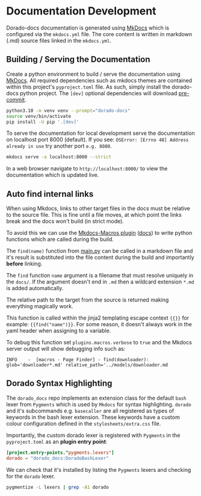 # Documentation Development

Dorado-docs documentation is generated using [MkDocs](https://www.mkdocs.org/) which is configured
via the `mkdocs.yml` file. The core content is written in markdown (.md) source files linked in the `mkdocs.yml`.

## Building / Serving the Documentation

Create a python environment to build / serve the documentation using [MkDocs](https://www.mkdocs.org/).
All required dependencies such as mkdocs themes are contained within this project's `pyproject.toml` file. As such,
simply install the dorado-docs python project. The `[dev]` optional dependencies will download [pre-commit](https://pre-commit.com/).

```bash
python3.10 -m venv venv --prompt="dorado-docs"
source venv/bin/activate
pip install -U pip '.[dev]'
```

To serve the documentation for local development serve the documentation on localhost port 8000 (default).
If you see: `OSError: [Errno 48] Address already in use` try another port `e.g. 8080`.

```bash
mkdocs serve -a localhost:8000 --strict
```

In a web browser navigate to `http://localhost:8000/` to view the documentation which is updated live.

## Auto find internal links

When using Mkdocs, links to other target files in the docs must be relative to the source file.
This is fine until a file moves, at which point the links break and the docs won't build (in strict mode).

To avoid this we can use the [Mkdocs-Macros plugin](https://github.com/fralau/mkdocs-macros-plugin)
([docs](https://mkdocs-macros-plugin.readthedocs.io/en/latest/)) to write python functions which are
called during the build.

The `find(name)` function from [main.py](main.py) can be called in a markdown file and it's result
is substituted into the file content during the build and importantly **before** linking.

The `find` function `name` argument is a filename that must resolve uniquely in the `docs/`.
If the argument doesn't end in `.md` then a wildcard extension `*.md` is added automatically.

The relative path to the target from the source is returned making everything magically work.

This function is called within the jinja2 templating escape context `{{}}` for example: `{{find("name")}}`.
For some reason, it doesn't always work in the yaml header when assigning to a variable.

To debug this function set `plugins.macros.verbose` to `true` and the Mkdocs server output will show debugging
info such as:

```text
INFO    -  [macros - Page Finder] - find(downloader): glob='downloader*.md' relative_path='../models/downloader.md
```

## Dorado Syntax Highlighting

The `dorado_docs` repo implements an extension class for the default `bash` lexer from `Pygments`
which is used by `Mkdocs` for syntax highlighting. `dorado` and it's subcommands e.g. `basecaller` are all registered as types of keywords
in the bash lexer extension. These keywords have a custom colour configuration defined in the
`stylesheets/extra.css` file.

Importantly, the custom dorado lexer is registered with `Pygments` in the `pyproject.toml` as
an **plugin entry point**:

```toml
[project.entry-points."pygments.lexers"]
dorado = "dorado_docs:DoradoBashLexer"
```

We can check that it's installed by listing the `Pygments` lexers and checking for the `dorado` lexer.

```bash
pygmentize -L lexers | grep -A1 dorado
```
